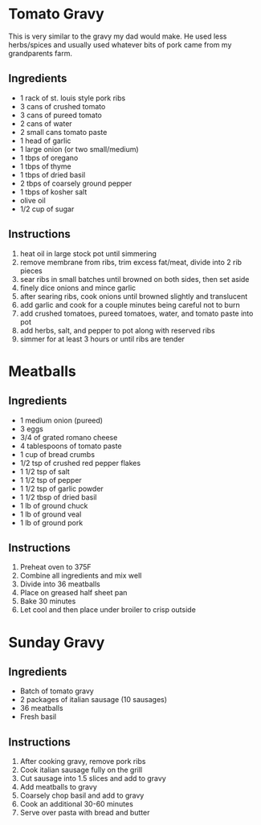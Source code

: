 Tomato Gravy
============
This is very similar to the gravy my dad would make.  He used less herbs/spices
and usually used whatever bits of pork came from my grandparents farm.

Ingredients
-----------
- 1 rack of st. louis style pork ribs
- 3 cans of crushed tomato
- 3 cans of pureed tomato
- 2 cans of water
- 2 small cans tomato paste
- 1 head of garlic
- 1 large onion (or two small/medium)
- 1 tbps of oregano
- 1 tbps of thyme
- 1 tbps of dried basil
- 2 tbps of coarsely ground pepper
- 1 tbps of kosher salt
- olive oil
- 1/2 cup of sugar

Instructions
------------
1. heat oil in large stock pot until simmering
2. remove membrane from ribs, trim excess fat/meat, divide into 2 rib pieces
3. sear ribs in small batches until browned on both sides, then set aside
4. finely dice onions and mince garlic
5. after searing ribs, cook onions until browned slightly and translucent
6. add garlic and cook for a couple minutes being careful not to burn
7. add crushed tomatoes, pureed tomatoes, water, and tomato paste into pot
8. add herbs, salt, and pepper to pot along with reserved ribs
9. simmer for at least 3 hours or until ribs are tender

Meatballs
=========

Ingredients
-----------
- 1 medium onion (pureed)
- 3 eggs
- 3/4 of grated romano cheese
- 4 tablespoons of tomato paste
- 1 cup of bread crumbs
- 1/2 tsp of crushed red pepper flakes
- 1 1/2 tsp of salt
- 1 1/2 tsp of pepper
- 1 1/2 tsp of garlic powder
- 1 1/2 tbsp of dried basil
- 1 lb of ground chuck
- 1 lb of ground veal
- 1 lb of ground pork

Instructions
------------
1. Preheat oven to 375F
2. Combine all ingredients and mix well
3. Divide into 36 meatballs
4. Place on greased half sheet pan
5. Bake 30 minutes
6. Let cool and then place under broiler to crisp outside

Sunday Gravy
============

Ingredients
-----------
- Batch of tomato gravy
- 2 packages of italian sausage (10 sausages)
- 36 meatballs
- Fresh basil

Instructions
------------
1. After cooking gravy, remove pork ribs
2. Cook italian sausage fully on the grill
3. Cut sausage into 1.5 slices and add to gravy
4. Add meatballs to gravy
5. Coarsely chop basil and add to gravy
6. Cook an additional 30-60 minutes
7. Serve over pasta with bread and butter
